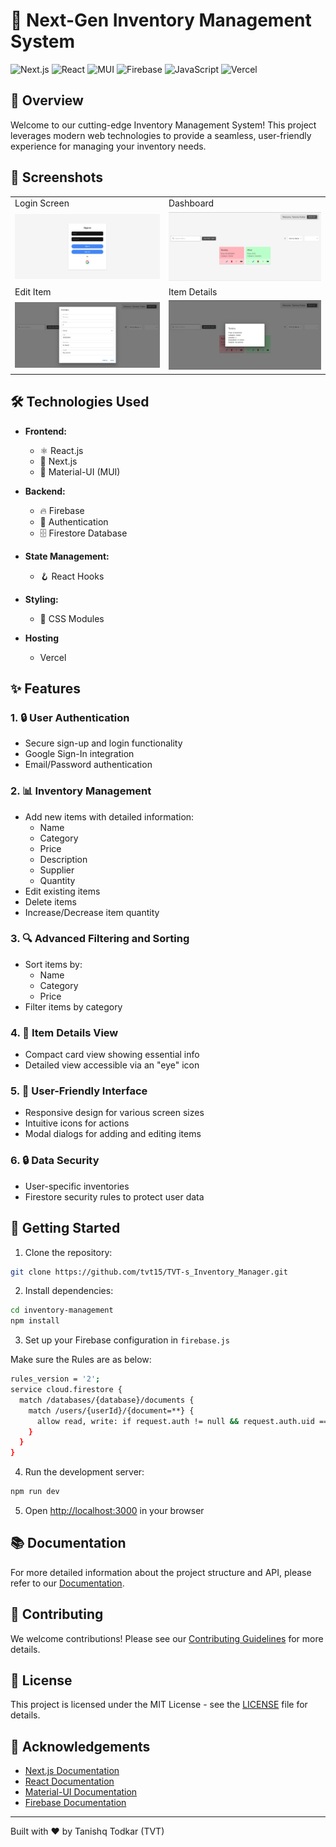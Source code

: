 # 🚀 Next-Gen Inventory Management System
![Next.js](https://img.shields.io/badge/Next.js-000000?style=for-the-badge&logo=next.js&logoColor=white)
![React](https://img.shields.io/badge/React-20232A?style=for-the-badge&logo=react&logoColor=61DAFB)
![MUI](https://img.shields.io/badge/Material--UI-0081CB?style=for-the-badge&logo=material-ui&logoColor=white)
![Firebase](https://img.shields.io/badge/Firebase-FFCA28?style=for-the-badge&logo=firebase&logoColor=black)
![JavaScript](https://img.shields.io/badge/JavaScript-F7DF1E?style=for-the-badge&logo=javascript&logoColor=black)
![Vercel](https://img.shields.io/badge/Vercel-000000?style=for-the-badge&logo=vercel&logoColor=white)
## 🌟 Overview

Welcome to our cutting-edge Inventory Management System! This project leverages modern web technologies to provide a seamless, user-friendly experience for managing your inventory needs.

## 📸 Screenshots

<table>
  <tr>
    <td>Login Screen</td>
    <td>Dashboard</td>
  </tr>
  <tr>
    <td><img src="public/Inventory_Login.png" width="400"/></td>
    <td><img src="public/Inventory_Dashboard.png" width="400"/></td>
  </tr>
  <tr>
    <td>Edit Item</td>
    <td>Item Details</td>
  </tr>
  <tr>
    <td><img src="public/Inventory_Edit.png" width="400"/></td>
    <td><img src="public/Inventory_View.png" width="400"/></td>
  </tr>
</table>

## 🛠 Technologies Used

- **Frontend:**
  - ⚛️ React.js
  - 🔺 Next.js
  - 🎨 Material-UI (MUI)

- **Backend:**
    - 🔥 Firebase
    - 🔐 Authentication
    - 🗄️ Firestore Database

- **State Management:**
  - 🪝 React Hooks

- **Styling:**
  - 💅 CSS Modules

- **Hosting**
    - Vercel

## ✨ Features

### 1. 🔒 User Authentication
- Secure sign-up and login functionality
- Google Sign-In integration
- Email/Password authentication

### 2. 📊 Inventory Management
- Add new items with detailed information:
  - Name
  - Category
  - Price
  - Description
  - Supplier
  - Quantity
- Edit existing items
- Delete items
- Increase/Decrease item quantity

### 3. 🔍 Advanced Filtering and Sorting
- Sort items by:
  - Name
  - Category
  - Price
- Filter items by category

### 4. 👀 Item Details View
- Compact card view showing essential info
- Detailed view accessible via an "eye" icon

### 5. 🎨 User-Friendly Interface
- Responsive design for various screen sizes
- Intuitive icons for actions
- Modal dialogs for adding and editing items

### 6. 🔒 Data Security
- User-specific inventories
- Firestore security rules to protect user data

## 🚀 Getting Started

1. Clone the repository:

```bash
git clone https://github.com/tvt15/TVT-s_Inventory_Manager.git 
```

2. Install dependencies:

```bash
cd inventory-management
npm install
```

3. Set up your Firebase configuration in `firebase.js`

Make sure the Rules are as below:
```bash
rules_version = '2';
service cloud.firestore {
  match /databases/{database}/documents {
    match /users/{userId}/{document=**} {
      allow read, write: if request.auth != null && request.auth.uid == userId;
    }
  }
}
```

4. Run the development server:
```bash
npm run dev
```

5. Open [http://localhost:3000](http://localhost:3000) in your browser

## 📚 Documentation

For more detailed information about the project structure and API, please refer to our [Documentation](docs/index.md).

## 🤝 Contributing

We welcome contributions! Please see our [Contributing Guidelines](CONTRIBUTING.md) for more details.

## 📄 License

This project is licensed under the MIT License - see the [LICENSE](LICENSE) file for details.

## 🙏 Acknowledgements

- [Next.js Documentation](https://nextjs.org/docs)
- [React Documentation](https://reactjs.org/docs/getting-started.html)
- [Material-UI Documentation](https://mui.com/getting-started/usage/)
- [Firebase Documentation](https://firebase.google.com/docs)

---

Built with ❤️ by Tanishq Todkar (TVT)